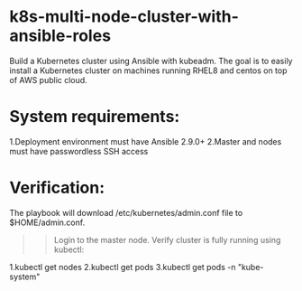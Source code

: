 # k8s-multi-node-cluster-with-ansible-roles

Build a Kubernetes cluster using Ansible with kubeadm. The goal is to easily install a Kubernetes cluster on machines running RHEL8 and centos on top of AWS public cloud.

# System requirements:

1.Deployment environment must have Ansible 2.9.0+ 
2.Master and nodes must have passwordless SSH access

# Verification:

The playbook will download /etc/kubernetes/admin.conf file to $HOME/admin.conf.

>> Login to the master node.
>> Verify cluster is fully running using kubectl:
 
   1.kubectl get nodes
   2.kubectl get pods
   3.kubectl get pods -n "kube-system"
